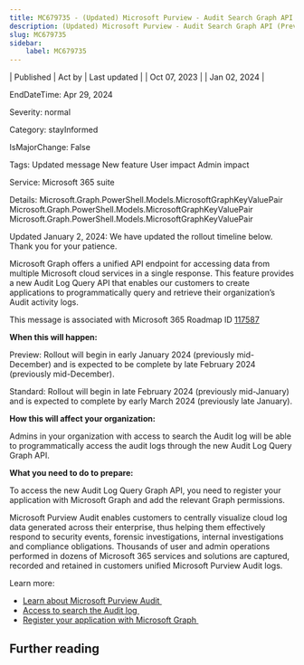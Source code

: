 ```yaml
---
title: MC679735 - (Updated) Microsoft Purview - Audit Search Graph API (Preview)
description: (Updated) Microsoft Purview - Audit Search Graph API (Preview)
slug: MC679735
sidebar:
    label: MC679735
---
```


| Published | Act by | Last updated |
| Oct 07, 2023 |  | Jan 02, 2024 |

EndDateTime: Apr 29, 2024

Severity: normal

Category: stayInformed

IsMajorChange: False

Tags: Updated message New feature User impact Admin impact

Service: Microsoft 365 suite

Details: Microsoft.Graph.PowerShell.Models.MicrosoftGraphKeyValuePair Microsoft.Graph.PowerShell.Models.MicrosoftGraphKeyValuePair Microsoft.Graph.PowerShell.Models.MicrosoftGraphKeyValuePair

<p>Updated January 2, 2024: We have updated the rollout timeline below. Thank you for your patience.</p><p>Microsoft Graph offers a unified API endpoint for accessing data from multiple Microsoft cloud services in a single response. This feature provides a new Audit Log Query API that enables our customers to create applications to programmatically query and retrieve their organization’s Audit activity logs.&nbsp;<br></p><p></p>
<p>This message is associated with Microsoft 365 Roadmap ID <a href="https://www.microsoft.com/microsoft-365/roadmap?filters=&amp;searchterms=117587" target="_blank">117587</a></p>
<p><b>When this will happen:</b></p><p>Preview: Rollout will begin in early January 2024 (previously mid-December) and is expected to be complete by late February 2024 (previously mid-December).</p><p>Standard: Rollout will begin in late February 2024 (previously mid-January) and is expected to complete by early March 2024 (previously late January).</p>

<p><b>How this will affect your organization:</b></p>

<p>Admins in your organization with access to search the Audit log will be able to programmatically access the audit logs through the new Audit Log Query Graph API.</p>
<p><b>What you need to do to prepare:</b></p>
<p>To access the new Audit Log Query Graph API, you need to register your application with Microsoft Graph and add the relevant Graph permissions.</p><p>Microsoft Purview Audit enables customers to centrally visualize cloud log data generated across their enterprise, thus helping them effectively respond to security events, forensic investigations, internal investigations and compliance obligations. Thousands of user and admin operations performed in dozens of Microsoft 365 services and solutions are captured, recorded and retained in customers unified Microsoft Purview Audit logs.&nbsp;<br></p><p>Learn more: </p><ul><li><a href="https://learn.microsoft.com/purview/audit-solutions-overview" target="_blank">Learn about Microsoft Purview Audit&nbsp;</a></li><li><a href="https://learn.microsoft.com/purview/audit-standard-setup#step-2-assign-permissions-to-search-the-audit-log" target="_blank">Access to search the Audit log&nbsp;</a><br></li><li><a href="https://learn.microsoft.com/graph/use-the-api" target="_blank">Register your application with Microsoft Graph&nbsp;</a></li></ul><p></p>

## Further reading
